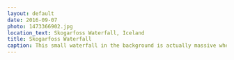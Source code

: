```yaml
---
layout: default
date: 2016-09-07
photo: 1473366902.jpg
location_text: Skogarfoss Waterfall, Iceland
title: Skogarfoss Waterfall
caption: This small waterfall in the background is actually massive when you get close to it. The water in the foreground is actually a small lake formed from the water coming from the waterfall, which is 60 meters high!
---
```

